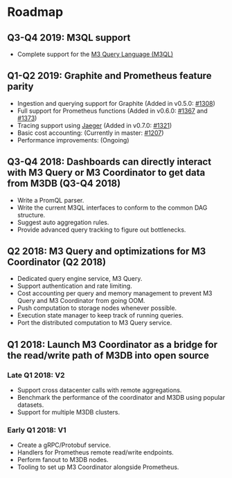 # Roadmap

## Q3-Q4 2019: M3QL support

- Complete support for the [M3 Query Language (M3QL)](architecture/functions.md)

## Q1-Q2 2019: Graphite and Prometheus feature parity

- Ingestion and querying support for Graphite (Added in v0.5.0: [#1308](https://github.com/m3db/m3/pull/1308))
- Full support for Prometheus functions (Added in v0.6.0: [#1367](https://github.com/m3db/m3/pull/1367) and [#1373](https://github.com/m3db/m3/pull/1373))
- Tracing support using [Jaeger](https://www.jaegertracing.io/) (Added in v0.7.0: [#1321](https://github.com/m3db/m3/pull/1321))
- Basic cost accounting: (Currently in master: [#1207](https://github.com/m3db/m3/pull/1207))
- Performance improvements: (Ongoing)

## Q3-Q4 2018: Dashboards can directly interact with M3 Query or M3 Coordinator to get data from M3DB (Q3-Q4 2018)

- Write a PromQL parser.
- Write the current M3QL interfaces to conform to the common DAG structure.
- Suggest auto aggregation rules.
- Provide advanced query tracking to figure out bottlenecks.

## Q2 2018: M3 Query and optimizations for M3 Coordinator (Q2 2018)

- Dedicated query engine service, M3 Query.
- Support authentication and rate limiting.
- Cost accounting per query and memory management to prevent M3 Query and M3 Coordinator from going OOM.
- Push computation to storage nodes whenever possible.
- Execution state manager to keep track of running queries.
- Port the distributed computation to M3 Query service.

## Q1 2018: Launch M3 Coordinator as a bridge for the read/write path of M3DB into open source

### Late Q1 2018: V2

- Support cross datacenter calls with remote aggregations.
- Benchmark the performance of the coordinator and M3DB using popular datasets.
- Support for multiple M3DB clusters.

### Early Q1 2018: V1

- Create a gRPC/Protobuf service.
- Handlers for Prometheus remote read/write endpoints.
- Perform fanout to M3DB nodes.
- Tooling to set up M3 Coordinator alongside Prometheus.
